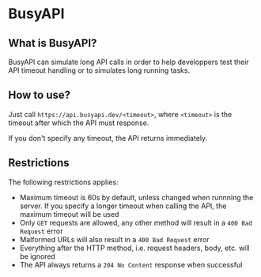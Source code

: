 # BusyAPI

## What is BusyAPI?

BusyAPI can simulate long API calls in order to help developpers test their API timeout handling or to simulates long running tasks.

## How to use?

Just call `https://api.busyapi.dev/<timeout>`, where `<timeout>` is the timeout after which the API must response.

If you don't specify any timeout, the API returns immediately.

## Restrictions

The following restrictions applies:

- Maximum timeout is 60s by default, unless changed when runnning the server. If you specify a longer timeout when calling the API, the maximum timeout will be used
- Only `GET` requests are allowed, any other method will result in a `400 Bad Request` error
- Malformed URLs will also result in a `400 Bad Request` error
- Everything after the HTTP method, i.e. request headers, body, etc. will be ignored
- The API always returns a `204 No Content` response when successful
